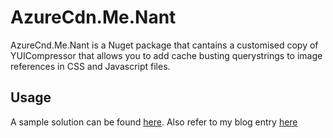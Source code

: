 AzureCdn.Me.Nant
=================

AzureCnd.Me.Nant is a Nuget package that cantains a customised copy of YUICompressor that allows you to add cache busting querystrings to image references in CSS and Javascript files.

## Usage

A sample solution can be found [here](https://github.com/hunt3ri/AzureCdnMe.Sample).  Also refer to my blog entry [here](http://iainhunter.wordpress.com/2012/07/04/azure-cdn-cache-busting-css-image-references-and-minification/)